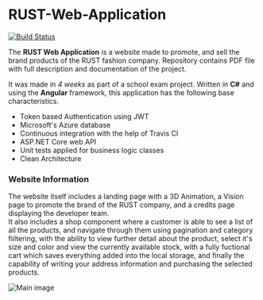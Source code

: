 # RUST-Web-Application
[![Build Status](https://travis-ci.org/Skelly-Co/RUST-Web-Application.svg?branch=master)](https://travis-ci.org/Skelly-Co/RUST-Web-Application)

The **RUST Web Application** is a website made to promote, and sell the brand products of the RUST fashion company. Repository contains PDF file with full description and documentation of the project.

It was made in *4 weeks* as part of a school exam project. Written in **C#** and using the **Angular** framework, this application has the following base characteristics.

- Token based Authentication using JWT
- Microsoft's Azure database
- Continuous integration with the help of Travis CI
- ASP.NET Core web API
- Unit tests applied for business logic classes
- Clean Architecture

### Website Information

The website itself includes a landing page with a 3D Animation, a Vision page to promote the brand of the RUST company, and a credits page displaying the developer team.<br/>
It also includes a shop component where a customer is able to see a list of all the products, and navigate through them using pagination and category fiiltering, with the ability to view further detail about the product, select it's size and color and view the currently available stock, with a fully fuctional cart which saves everything added into the local storage, and finally the capability of writing your address information and purchasing the selected products.

![Main image](https://i.imgur.com/vsll6Kc.jpg)
